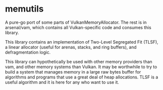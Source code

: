 # memutils

A pure-go port of some parts of VulkanMemoryAllocator.  The rest is in arsenal/vam, which 
 contains all Vulkan-specific code and consumes this library.

This library contains an implementation of Two-Level Segregated Fit (TLSF), a linear allocator
 (useful for arenas, stacks, and ring buffers), and defragmentation logic.

This library can hypothetically be used with other memory providers than vam, and other memory systems
 than Vulkan.  It may be worthwhile to try to build a system that manages memory in a large raw
 bytes buffer for algorithms and programs that use a great deal of heap allocations.  TLSF is a useful
 algorithm and it is here for any who want to use it.
